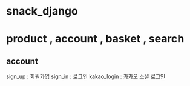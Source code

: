 # snack_django
# product , account , basket , search

## account
sign_up : 회원가입
sign_in : 로그인
kakao_login : 카카오 소셜 로그인


